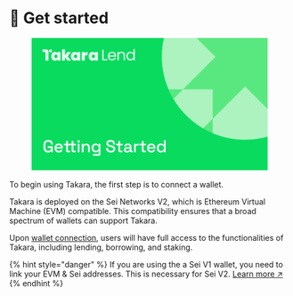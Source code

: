 # 💠 Get started



<figure><img src="../../.gitbook/assets/getting-started.png" alt=""><figcaption></figcaption></figure>

To begin using Takara, the first step is to connect a wallet.

Takara is deployed on the Sei Networks V2, which is Ethereum Virtual Machine (EVM) compatible. This compatibility ensures that a broad spectrum of wallets can support Takara.

Upon [wallet connection](wallet-connection.md), users will have full access to the functionalities of Takara, including lending, borrowing, and staking.

{% hint style="danger" %}
If you are using the a Sei V1 wallet, you need to link your EVM & Sei addresses. This is necessary for Sei V2. [Learn more ↗](https://seistartguide.addpotion.com/)
{% endhint %}
